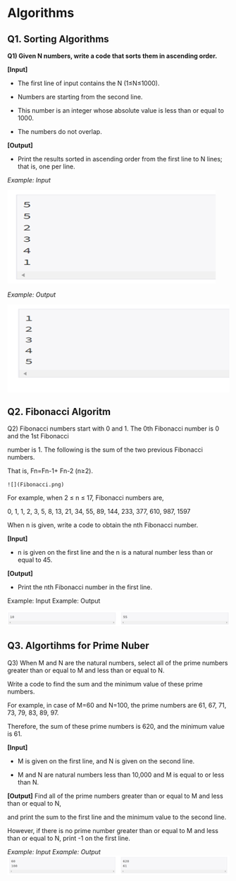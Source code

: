 Algorithms
==========

Q1. Sorting Algorithms
----------------------

**Q1)  Given N numbers, write a code that sorts them in ascending order.**

**[Input]**

- The first line of input contains the N (1≤N≤1000). 

- Numbers are starting from the second line. 

- This number is an integer whose absolute value is less than or equal to 1000. 

- The numbers do not overlap.

**[Output]**

- Print the results sorted in ascending order from the first line to N lines; that is, one per line.

*Example: Input*                                          

![](Q1_Input.png)


*Example: Output*

![](Q1_Output.png)

Q2. Fibonacci Algoritm
----------------------

Q2) Fibonacci numbers start with 0 and 1. The 0th Fibonacci number is 0 and the 1st Fibonacci 
    
   number is 1. The following is the sum of the two previous Fibonacci numbers. 
    
   That is, Fn=Fn-1+ Fn-2 (n≥2).
    
    ![](Fibonacci.png)


For example, when 2 ≤ n ≤ 17, Fibonacci numbers are,

0, 1, 1, 2, 3, 5, 8, 13, 21, 34, 55, 89, 144, 233, 377, 610, 987, 1597

When n is given, write a code to obtain the nth Fibonacci number.

  **[Input]**
  - n is given on the first line and the n is a natural number less than or equal to 45. 

  **[Output]** 
  - Print the nth Fibonacci number in the first line.
  
  Example: Input                                                Example: Output
  
  ![](Q2.png)
  
Q3. Algortihms for Prime Nuber 
------------------------------

Q3) When M and N are the natural numbers, select all of the prime numbers greater than or equal to M and less than or equal to N.
    
   Write a code to find the sum and the minimum value of these prime numbers. 


   For example, in case of M=60 and N=100, the prime numbers are 61, 67, 71, 73, 79, 83, 89, 97.
   
   Therefore, the sum of these prime numbers is 620, and the minimum value is 61. 

**[Input]**
 - M is given on the first line, and N is given on the second line.
 
 - M and N are natural numbers less than 10,000 and M is equal to or less than N.

**[Output]**
 Find all of the prime numbers greater than or equal to M and less than or equal to N, 
 
 and print the sum to the first line and the minimum value to the second line.
 
 However, if there is no prime number greater than or equal to M and less than or equal to N, print -1 on the first line.

*Example: Input                                                     Example: Output*
![](Q3.png)

